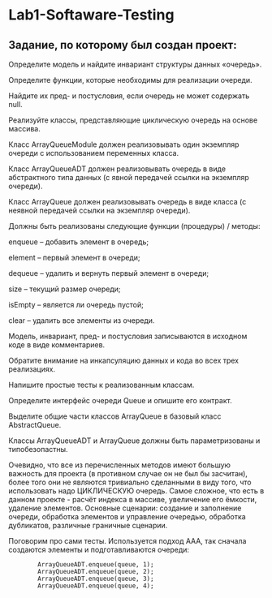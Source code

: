 # Lab1-Softaware-Testing

## Задание, по которому был создан проект:
Определите модель и найдите инвариант структуры данных «очередь». 

Определите функции, которые необходимы для реализации очереди.

Найдите их пред- и постусловия, если очередь не может содержать null.

Реализуйте классы, представляющие циклическую очередь на основе массива.

Класс ArrayQueueModule должен реализовывать один экземпляр очереди с использованием переменных класса.

Класс ArrayQueueADT должен реализовывать очередь в виде абстрактного типа данных (с явной передачей ссылки на экземпляр очереди).

Класс ArrayQueue должен реализовывать очередь в виде класса (с неявной передачей ссылки на экземпляр очереди).

Должны быть реализованы следующие функции (процедуры) / методы:

enqueue – добавить элемент в очередь;

element – первый элемент в очереди;

dequeue – удалить и вернуть первый элемент в очереди;

size – текущий размер очереди;

isEmpty – является ли очередь пустой;

clear – удалить все элементы из очереди.

Модель, инвариант, пред- и постусловия записываются в исходном коде в виде комментариев.

Обратите внимание на инкапсуляцию данных и кода во всех трех реализациях.

Напишите простые тесты к реализованным классам.

Определите интерфейс очереди Queue и опишите его контракт.

Выделите общие части классов ArrayQueue в базовый класс AbstractQueue.

Классы ArrayQueueADT и ArrayQueue должны быть параметризованы и типобезопастны.

Очевидно, что все из перечисленных методов имеют большую важность для проекта (в противном случае он не был бы засчитан), более того они не являются тривиально сделанными в виду того, что использовать надо ЦИКЛИЧЕСКУЮ очередь. Самое сложное, что есть в данном проекте - расчёт индекса в массиве, увеличение его ёмкости, удаление элементов. Основные сценарии: создание и заполнение очереди, обработка элементов и управление очередью, обработка дубликатов, различные граничные сценарии.

Поговорим про сами тесты. Используется подход ААА, так сначала создаются элементы и подготавливаются очереди:

```
        ArrayQueueADT.enqueue(queue, 1);
        ArrayQueueADT.enqueue(queue, 2);
        ArrayQueueADT.enqueue(queue, 3);
        ArrayQueueADT.enqueue(queue, 4);
```
